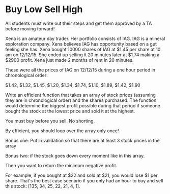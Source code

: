 # Buy Low Sell High

All students must write out their steps and get them approved by a TA before moving forward!

Xena is an amateur day trader. Her portfolio consists of IAG. IAG is a mineral exploration company. Xena believes IAG has opportunity based on a gut feeling she has. Xena bought 10000 shares of IAG at $1.45 per share at 10 am on 12/12/15. She ended up selling it 20 minutes later at $1.74 making a $2900 profit. Xena just made 2 months of rent in 20 minutes.

These were all the prices of IAG on 12/12/15 during a one hour period in chronological order:

$1.42, $1.32, $1.45, $1.20, $1.34, $1.74, $1.10, $1.89, $1.42, $1.90

Write an efficient function that takes an array of stock prices (assuming they are in chronological order) and the shares purchased. The function would determine the biggest profit possible during that period if someone bought the stock at the lowest price and sold it at the highest.

You must buy before you sell. No shorting.

By efficient, you should loop over the array only once!

Bonus one: Put in validation so that there are at least 3 stock prices in the array

Bonus two: if the stock goes down every moment like in this array.

Then you want to return the minimum negative profit.

For example, if you bought at $22 and sold at $21, you would lose $1 per share. That's the best case scenario if you only had an hour to buy and sell this stock: [135, 34, 25, 22, 21, 4, 1].
